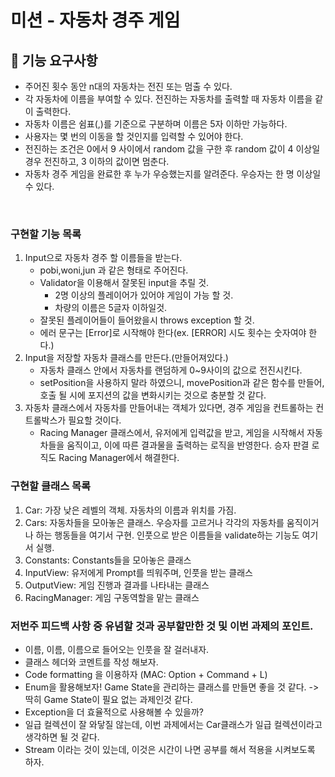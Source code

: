 # 미션 - 자동차 경주 게임

## 🚀 기능 요구사항
- 주어진 횟수 동안 n대의 자동차는 전진 또는 멈출 수 있다.
- 각 자동차에 이름을 부여할 수 있다. 전진하는 자동차를 출력할 때 자동차 이름을 같이 출력한다.
- 자동차 이름은 쉼표(,)를 기준으로 구분하며 이름은 5자 이하만 가능하다.
- 사용자는 몇 번의 이동을 할 것인지를 입력할 수 있어야 한다.
- 전진하는 조건은 0에서 9 사이에서 random 값을 구한 후 random 값이 4 이상일 경우 전진하고, 3 이하의 값이면 멈춘다.
- 자동차 경주 게임을 완료한 후 누가 우승했는지를 알려준다. 우승자는 한 명 이상일 수 있다.

<br>

### 구현할 기능 목록
1. Input으로 자동차 경주 할 이름들을 받는다.
    - pobi,woni,jun 과 같은 형태로 주어진다.
    - Validator을 이용해서 잘못된 input을 추릴 것.
      - 2명 이상의 플레이어가 있어야 게임이 가능 할 것.
       - 차량의 이름은 5글자 이하일것.
    - 잘못된 플레이어들이 들어왔을시 throws exception 할 것.
    - 에러 문구는 [Error]로 시작해야 한다(ex. [ERROR] 시도 횟수는 숫자여야 한다.)
2. Input을 저장할 자동차 클래스를 만든다.(만들어져있다.)
    - 자동차 클래스 안에서 자동차를 랜덤하게 0~9사이의 값으로 전진시킨다.
    - setPosition을 사용하지 말라 하였으니, movePosition과 같은 함수를 만들어, 호출 될 시에 포지션의 값을 변화시키는 것으로 충분할 것 같다.
3. 자동차 클래스에서 자동차를 만들어내는 객체가 있다면, 경주 게임을 컨트롤하는 컨트롤박스가 필요할 것이다.
   - Racing Manager 클래스에서, 유저에게 입력값을 받고, 게임을 시작해서 자동차들을 움직이고, 이에 따른 결과물을 출력하는 로직을 반영한다. 승자 판결 로직도 Racing Manager에서 해결한다.

### 구현할 클래스 목록
1. Car: 가장 낮은 레벨의 객체. 자동차의 이름과 위치를 가짐.
2. Cars: 자동차들을 모아놓은 클래스. 우승자를 고르거나 각각의 자동차를 움직이거나 하는 행동들을 여기서 구현.
        인풋으로 받은 이름들을 validate하는 기능도 여기서 실행.
3. Constants: Constants들을 모아놓은 클래스
4. InputView: 유저에게 Prompt를 띄워주며, 인풋을 받는 클래스
5. OutputView: 게임 진행과 결과를 나타내는 클래스
6. RacingManager: 게임 구동역할을 맡는 클래스
       


### 저번주 피드백 사항 중 유념할 것과 공부할만한 것 및 이번 과제의 포인트.
- 이름, 이름, 이름으로 들어오는 인풋을 잘 걸러내자.
- 클래스 헤더와 코멘트를 작성 해보자.
- Code formatting 을 이용하자 (MAC: Option + Command + L)
- Enum을 활용해보자! Game State을 관리하는 클래스를 만들면 좋을 것 같다.
  -> 딱히 Game State이 필요 없는 과제인것 같다.
- Exception을 더 효율적으로 사용해볼 수 있을까?
- 일급 컬렉션이 잘 와닿질 않는데, 이번 과제에서는 Car클래스가 일급 컬렉션이라고 생각하면 될 것 같다.
- Stream 이라는 것이 있는데, 이것은 시간이 나면 공부를 해서 적용을 시켜보도록 하자.